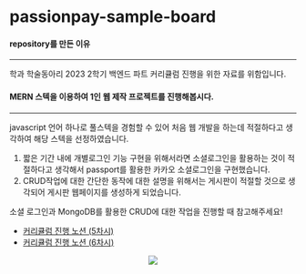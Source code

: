 # passionpay-sample-board

#### repository를 만든 이유
___
학과 학술동아리 2023 2학기 백엔드 파트 커리큘럼 진행을 위한 자료를 위함입니다.

#### MERN 스텍을 이용하여 1인 웹 제작 프로젝트를 진행해봅시다.
___
javascript 언어 하나로 풀스텍을 경험할 수 있어 처음 웹 개발을 하는데 적절하다고 생각하여 해당 스텍을 선정하였습니다.

1. 짧은 기간 내에 개별로그인 기능 구현을 위해서라면 소셜로그인을 활용하는 것이 적절하다고 생각해서 passport를 활용한 카카오 소셜로그인을 구현했습니다.
2. CRUD작업에 대한 간단한 동작에 대한 설명을 위해서는 게시판이 적절할 것으로 생각되어 게시판 웹페이지를 생성하게 되었습니다.

소셜 로그인과 MongoDB를 활용한 CRUD에 대한 작업을 진행할 때 참고해주세요!

- [커리큘럼 진행 노션 (5차시)](https://geonho-workspace.notion.site/23-11-02-Development-Team1-5-724c262390f84595bed51b82070dbc51?pvs=4)
- [커리큘럼 진행 노션 (6차시)](https://geonho-workspace.notion.site/23-11-09-Development-Team1-6-fe44a67803b546868bfc051e6c398a6d?pvs=4)



<p align="center">
  <img src="https://github.com/heogeonho/passionpay-sample-board/issues/5#issue-1990930959">
</p>